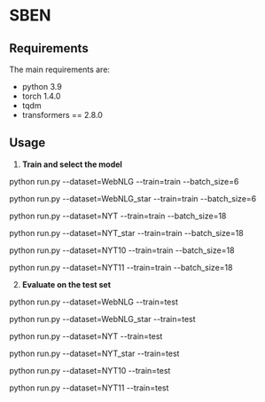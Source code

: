 # SBEN

## Requirements
The main requirements are:
- python 3.9
- torch 1.4.0 
- tqdm
- transformers == 2.8.0

## Usage
1. **Train and select the model**

python run.py --dataset=WebNLG  --train=train  --batch_size=6

python run.py --dataset=WebNLG_star  --train=train  --batch_size=6

python run.py --dataset=NYT   --train=train  --batch_size=18

python run.py --dataset=NYT_star   --train=train  --batch_size=18

python run.py --dataset=NYT10   --train=train  --batch_size=18

python run.py --dataset=NYT11   --train=train  --batch_size=18

2. **Evaluate on the test set**

python run.py --dataset=WebNLG --train=test

python run.py --dataset=WebNLG_star --train=test

python run.py --dataset=NYT --train=test

python run.py --dataset=NYT_star --train=test

python run.py --dataset=NYT10 --train=test

python run.py --dataset=NYT11 --train=test
